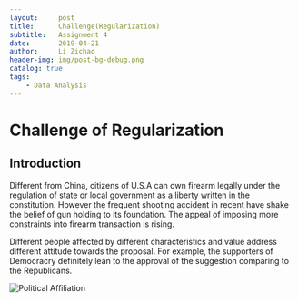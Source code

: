 ```yaml
---
layout:     post
title:      Challenge(Regularization)
subtitle:   Assignment 4
date:       2019-04-21
author:     Li Zichao
header-img: img/post-bg-debug.png
catalog: true
tags:
    - Data Analysis
---
```


# Challenge of Regularization

## Introduction
Different from China, citizens of U.S.A can own firearm legally under the regulation of state or local government as a liberty written in
the constitution. However the frequent shooting accident in recent have shake the belief of gun holding to its foundation. The appeal of 
imposing more constraints into firearm transaction is rising. 

Different people affected by different characteristics and value address different attitude towards the proposal. For example, the supporters
of Democracry definitely lean to the approval of the suggestion comparing to the Republicans.

![Political Affiliation](/assets/hw4/pol.png)
